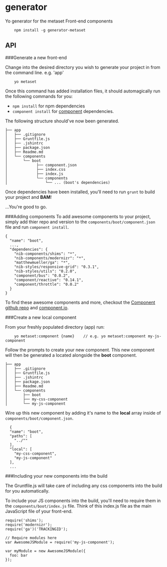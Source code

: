# generator

Yo generator for the metaset Front-end components

```
	npm install -g generator-metaset
```

## API

###Generate a new front-end

Change into the desired directory you wish to generate your project in from the command line. e.g. 'app'

```
	yo metaset
```

Once this command has added installation files, it should automagically run the following commands for you:

+ ```npm install``` for npm dependencies
+  ```component install``` for  [component](https://github.com/component/component) dependencies.

The following structure should've now been generated.

```
├── app
│   ├── .gitignore
│   ├── Gruntfile.js
│   ├── .jshintrc
│   ├── package.json
│   ├── Readme.md
│   └── components
│       └── boot
│       	  ├── component.json
│       	  ├── index.css
│       	  ├── index.js
│       	  └── components
│       	  	  └── ... (boot's dependencies)
```

Once dependencies have been installed, you'll need to run ```grunt``` to build your project and **BAM**! 

...You're good to go.

###Adding components
To add awesome components to your project, simply add thier repo and version to the ```components/boot/component.json``` file and run ```component install```.

```
{
  "name": "boot",
  ...,
  "dependencies": {
    "nib-components/shims": "*",
    "nib-components/modernizr": "*",
    "matthewmueller/ga": "*",
    "nib-styles/responsive-grid": "0.3.1",
    "nib-styles/utils": "0.2.0",
    "component/bus": "0.0.2",
    "component/reactive": "0.14.1",
    "component/throttle": "0.0.2"
  }
}
```
To find these awesome components and more, checkout the [Component github repo](https://github.com/component) and [component.io](http://component.io/).


###Create a new local component

From your freshly populated directory (app) run:

```
	yo metaset:component {name}    // e.g. yo metaset:component my-js-component
```

Follow the prompts to create your new component. This new component will then be generated a located alongside the **boot** component.

```
├── app
│   ├── .gitignore
│   ├── Gruntfile.js
│   ├── .jshintrc
│   ├── package.json
│   ├── Readme.md
│   └── components
│       ├── boot
│       ├── my-css-component
│       └── my-js-component
```

Wire up this new component by adding it's name to the **local** array inside of ```components/boot/component.json```.

```
  {
  "name": "boot",
  "paths": [
    "../""
  ],
  "local": [
	"my-css-component",
	"my-js-component"
  ],
  ...
```

###Including your new components into the build

The Gruntfile.js will take care of including any css components into the build for you automatically.

To include your JS components into the build, you'll need to require them in the ```components/boot/index.js``` file. Think of this index.js file as the main JavaScript file of your front-end.

```
require('shims');
require('modernizr');
require('ga')('TRACKINGID');

// Require modules here
var AwesomeJSModule = require('my-js-component');

var myModule = new AwesomeJSModule({
  foo: bar
});
```
